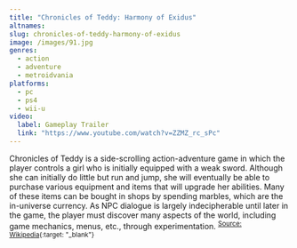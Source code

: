 ```yaml
---
title: "Chronicles of Teddy: Harmony of Exidus"
altnames:
slug: chronicles-of-teddy-harmony-of-exidus
image: /images/91.jpg
genres:
  - action
  - adventure
  - metroidvania
platforms:
  - pc
  - ps4
  - wii-u
video:
  label: Gameplay Trailer
  link: "https://www.youtube.com/watch?v=ZZMZ_rc_sPc"
---
```


Chronicles of Teddy is a side-scrolling action-adventure game in which the player controls a girl who is initially equipped with a weak sword. Although she can initially do little but run and jump, she will eventually be able to purchase various equipment and items that will upgrade her abilities. Many of these items can be bought in shops by spending marbles, which are the in-universe currency. As NPC dialogue is largely indecipherable until later in the game, the player must discover many aspects of the world, including game mechanics, menus, etc., through experimentation. <sup>[Source: Wikipedia](https://en.wikipedia.org/wiki/Chronicles_of_Teddy:_Harmony_of_Exidus){:target: "_blank"}</sup>